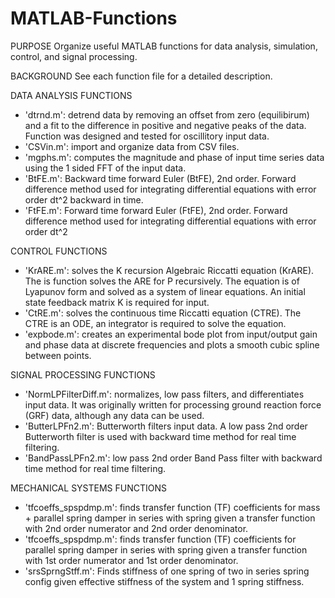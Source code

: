 # MATLAB-Functions
PURPOSE 
	Organize useful MATLAB functions for data analysis, simulation, control, and signal processing.

BACKGROUND
	See each function file for a detailed description.

DATA ANALYSIS FUNCTIONS
- 'dtrnd.m': detrend data by removing an offset from zero (equilibirum) and a fit to the difference in positive and negative peaks of the data. Function was designed and tested for oscillitory input data.
- 'CSVin.m': import and organize data from CSV files.
- 'mgphs.m': computes the magnitude and phase of input time series data using the 1 sided FFT of the input data.
- 'BtFE.m': Backward time forward Euler (BtFE), 2nd order. Forward difference method used for integrating differential equations with error order dt^2 backward in time.
- 'FtFE.m': Forward time forward Euler (FtFE), 2nd order. Forward difference method used for integrating differential equations with error order dt^2

CONTROL FUNCTIONS
- 'KrARE.m': solves the K recursion Algebraic Riccatti equation (KrARE). The is function solves the ARE for P recursively. The equation is of Lyapunov form and solved as a system of linear equations. An initial state feedback matrix K is required for input.
- 'CtRE.m': solves the continuous time Riccatti equation (CTRE). The CTRE is an ODE, an integrator is required to solve the equation.
- 'expbode.m': creates an experimental bode plot from input/output gain and phase data at discrete frequencies and plots a smooth cubic spline between points.

SIGNAL PROCESSING FUNCTIONS
- 'NormLPFilterDiff.m': normalizes, low pass filters, and differentiates input data. It was originally written for processing ground reaction force (GRF) data, although any data can be used.
- 'ButterLPFn2.m': Butterworth filters input data. A low pass 2nd order Butterworth filter is used with backward time method for real time filtering.
- 'BandPassLPFn2.m': low pass 2nd order Band Pass filter with backward time method for real time filtering.

MECHANICAL SYSTEMS FUNCTIONS
- 'tfcoeffs_spspdmp.m': finds transfer function (TF) coefficients for mass + parallel spring damper in series with spring given a transfer function with 2nd order numerator and 2nd order denominator.
- 'tfcoeffs_spspdmp.m': finds transfer function (TF) coefficients for parallel spring damper in series with spring given a transfer function with 1st order numerator and 1st order denominator.
- 'srsSprngStff.m': Finds stiffness of one spring of two in series spring config given effective stiffness of the system and 1 spring stiffness.


